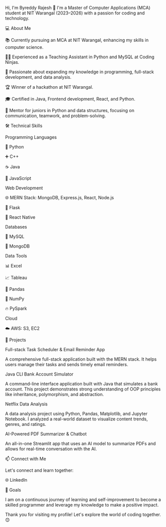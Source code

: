 Hi, I'm Byreddy Rajesh 👋
I'm a Master of Computer Applications (MCA) student at NIT Warangal (2023–2026) with a passion for coding and technology.

💻 About Me

📚 Currently pursuing an MCA at NIT Warangal, enhancing my skills in computer science.

🧑‍🏫 Experienced as a Teaching Assistant in Python and MySQL at Coding Ninjas.

🌱 Passionate about expanding my knowledge in programming, full-stack development, and data analysis.

🏆 Winner of a hackathon at NIT Warangal.

🎓 Certified in Java, Frontend development, React, and Python.

🤝 Mentor for juniors in Python and data structures, focusing on communication, teamwork, and problem-solving.

🛠️ Technical Skills

Programming Languages

🐍 Python

➕ C++

☕ Java

📜 JavaScript

Web Development

🌐 MERN Stack: MongoDB, Express.js, React, Node.js

🧪 Flask

📱 React Native

Databases

🐬 MySQL

🍃 MongoDB

Data Tools

📊 Excel

📈 Tableau

🐼 Pandas

🔢 NumPy

🔥 PySpark

Cloud

☁️ AWS: S3, EC2

🚀 Projects

Full-stack Task Scheduler & Email Reminder App

A comprehensive full-stack application built with the MERN stack. It helps users manage their tasks and sends timely email reminders.

Java CLI Bank Account Simulator

A command-line interface application built with Java that simulates a bank account. This project demonstrates strong understanding of OOP principles like inheritance, polymorphism, and abstraction.

Netflix Data Analysis

A data analysis project using Python, Pandas, Matplotlib, and Jupyter Notebook. I analyzed a real-world dataset to visualize content trends, genres, and ratings.

AI-Powered PDF Summarizer & Chatbot

An all-in-one Streamlit app that uses an AI model to summarize PDFs and allows for real-time conversation with the AI.

📫 Connect with Me

Let's connect and learn together:

🌐 LinkedIn

🎯 Goals

I am on a continuous journey of learning and self-improvement to become a skilled programmer and leverage my knowledge to make a positive impact.

Thank you for visiting my profile! Let's explore the world of coding together. 😊

